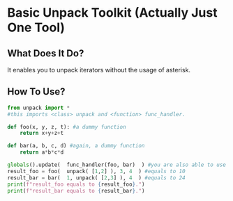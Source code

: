 # Basic Unpack Toolkit (Actually Just One Tool)
## What Does It Do?
  It enables you to unpack iterators without the usage of asterisk.
## How To Use? 
  ```python
  from unpack import *
  #this imports <class> unpack and <function> func_handler.

  def foo(x, y, z, t): #a dummy function
      return x+y+z+t

  def bar(a, b, c, d) #again, a dummy function
      return a*b*c*d

  globals().update(  func_handler(foo, bar)  ) #you are also able to use this with `locals()`
  result_foo = foo(  unpack( [1,2] ), 3, 4  ) #equals to 10
  result_bar = bar(  1, unpack( [2,3] ), 4  ) #equals to 24
  print(f"result_foo equals to {result_foo}.")
  print(f"result_bar equals to {result_bar}.")
  ```

